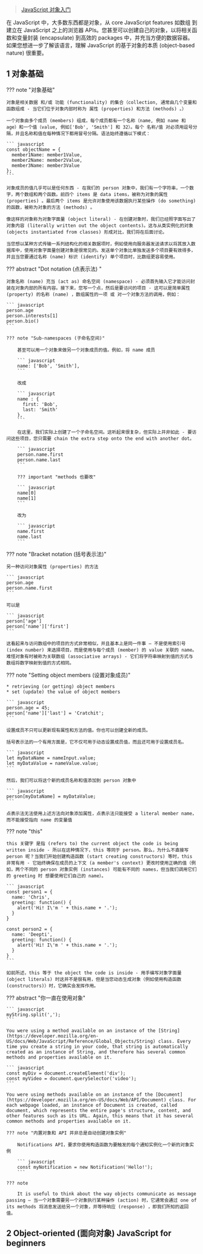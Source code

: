 
> [JavaScript 对象入门](https://developer.mozilla.org/en-US/docs/Learn/JavaScript/Objects)

在 JavaScript 中，大多数东西都是对象，从 core JavaScript features 如数组 到 建立在 JavaScript 之上的浏览器 APIs。您甚至可以创建自己的对象，以将相关函数和变量封装 (encapsulate) 到高效的 packages 中，并充当方便的数据容器。如果您想进一步了解该语言，理解 JavaScript 的基于对象的本质 (object-based nature) 很重要。

## 1 对象基础

??? note "对象基础"

    对象是相关数据 和/或 功能 (functionality) 的集合（collection, 通常由几个变量和函数组成 - 当它们位于对象内部时称为 属性 (properties) 和方法 (methods) 。）

    一个对象由多个成员 (members) 组成，每个成员都有一个名称（name, 例如 name 和 age）和一个值（value, 例如['Bob', 'Smith'] 和 32）。每个 名称/值 对必须用逗号分隔，并且名称和值在每种情况下都用冒号分隔。语法始终遵循以下模式：

    ``` javascript
    const objectName = {
      member1Name: member1Value,
      member2Name: member2Value,
      member3Name: member3Value
    };
    ```

    对象成员的值几乎可以是任何东西 - 在我们的 person 对象中，我们有一个字符串，一个数字，两个数组和两个函数。前四个 items 是 data items，被称为对象的属性 (properties) 。最后两个 items 是允许对象使用该数据执行某些操作 (do something) 的函数，被称为对象的方法 (methods) 。

    像这样的对象称为对象字面量 (object literal) - 在创建对象时，我们已经照字面写出了对象内容 (literally written out the object contents)。这与从类实例化的对象 (objects instantiated from classes) 形成对比，我们将在后面讨论。

    当您想以某种方式传输一系列结构化的相关数据项时，例如使用向服务器发送请求以将其放入数据库中，使用对象字面量创建对象是很常见的。发送单个对象比单独发送多个项目要有效得多，并且当您要通过名称 (name) 标识 (identify) 单个项目时，比数组更容易使用。


??? abstract "Dot notation (点表示法) "

    对象名称 (name) 充当 (act as) 命名空间 (namespace) - 必须首先输入它才能访问封装在对象内部的所有内容。接下来，您写一个点，然后是要访问的项目 - 这可以是简单属性 (property) 的名称 (name) ，数组属性的一项 或 对一个对象方法的调用，例如：

    ``` javascript
    person.age
    person.interests[1]
    person.bio()
    ```

    ??? note "Sub-namespaces (子命名空间)"

        甚至可以用一个对象来做另一个对象成员的值。例如，将 name 成员

        ``` javascript
        name: ['Bob', 'Smith'],
        ```

        改成

        ``` javascript
        name : {
          first: 'Bob',
          last: 'Smith'
        },
        ```

        在这里，我们实际上创建了一个子命名空间。这听起来很复杂，但实际上并非如此 - 要访问这些项目，您只需要 chain the extra step onto the end with another dot。

        ``` javascript
        person.name.first
        person.name.last
        ```

        ??? important "methods 也要改"

        ``` javascript
        name[0]
        name[1]
        ```

        改为

        ``` javascript
        name.first
        name.last
        ```

??? note "Bracket notation (括号表示法)"

    另一种访问对象属性 (properties) 的方法

    ``` javascript
    person.age
    person.name.first
    ```

    可以是

    ``` javascript
    person['age']
    person['name']['first']
    ```

    这看起来与访问数组中的项目的方式非常相似，并且基本上是同一件事 – 不是使用索引号 (index number) 来选择项目，而是使用与每个成员 (member) 的 value 关联的 name。难怪对象有时被称为关联数组 (associative arrays) - 它们将字符串映射到值的方式与数组将数字映射到值的方式相同。


??? note "Setting object members (设置对象成员)"

    * retrieving (or getting) object members
    * set (update) the value of object members

    ``` javascript
    person.age = 45;
    person['name']['last'] = 'Cratchit';
    ```

    设置成员不只可以更新现有属性和方法的值。你也可以创建全新的成员。

    括号表示法的一个有用方面是，它不仅可用于动态设置成员值，而且还可用于设置成员名。

    ``` javascript
    let myDataName = nameInput.value;
    let myDataValue = nameValue.value;
    ```

    然后，我们可以将这个新的成员名称和值添加到 person 对象中

    ``` javascript
    person[myDataName] = myDataValue;
    ```

    点表示法无法使用上述方法向对象添加属性，点表示法只能接受 a literal member name，而不能接受指向 name 的变量值


??? note "this"

    this 关键字 是指 (refers to) the current object the code is being written inside - 所以在这种情况下，this 等同于 person。那么，为什么不直接写 person 呢？当我们开始创建构造函数 (start creating constructors) 等时，this 非常有用 - 它始终确保在成员的上下文 (a member's context) 更改时使用正确的值（例如，两个不同的 person 对象实例 (instances) 可能有不同的 names，但当我们调用它们的 greeting 时 想要使用它们自己的 name）。

    ``` javascript
    const person1 = {
      name: 'Chris',
      greeting: function() {
        alert('Hi! I\'m ' + this.name + '.');
      }
    }

    const person2 = {
      name: 'Deepti',
      greeting: function() {
        alert('Hi! I\'m ' + this.name + '.');
      }
    }
    ```

    如前所述，this 等于 the object the code is inside - 用手编写对象字面量 (object literals) 时这并不是很有用，但是当您动态生成对象（例如使用构造函数 (constructors)）时，它确实会发挥作用。


??? abstract "你一直在使用对象"

    ``` javascript
    myString.split(',');
    ```

    You were using a method available on an instance of the [String](https://developer.mozilla.org/en-US/docs/Web/JavaScript/Reference/Global_Objects/String) class. Every time you create a string in your code, that string is automatically created as an instance of String, and therefore has several common methods and properties available on it.

    ``` javascript
    const myDiv = document.createElement('div');
    const myVideo = document.querySelector('video');
    ```

    You were using methods available on an instance of the [Document](https://developer.mozilla.org/en-US/docs/Web/API/Document) class. For each webpage loaded, an instance of Document is created, called document, which represents the entire page's structure, content, and other features such as its URL. Again, this means that it has several common methods and properties available on it.

    ??? note "内置对象和 API 并非总是自动创建对象实例"

        Notifications API，要求你使用构造函数为要触发的每个通知实例化一个新的对象实例
        
        ``` javascript
        const myNotification = new Notification('Hello!');
        ```

    ??? note

        It is useful to think about the way objects communicate as message passing — 当一个对象需要另一个对象执行某种操作 (action) 时，它通常会通过 one of its methods 将消息发送给另一个对象，并等待响应 (response) ，即我们所知的返回值。


## 2 Object-oriented (面向对象) JavaScript for beginners





